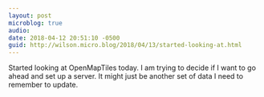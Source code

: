 ```yaml
---
layout: post
microblog: true
audio: 
date: 2018-04-12 20:51:10 -0500
guid: http://wilson.micro.blog/2018/04/13/started-looking-at.html
---
```

Started looking at OpenMapTiles today. I am trying to decide if I want to go ahead and set up a server. It might just be another set of data I need to remember to update. 
